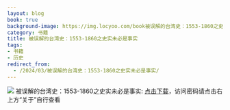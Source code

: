 ```yaml
---
layout: blog
book: true
background-image: https://img.locyoo.com/book被误解的台湾史：1553-1860之史实未必是事实.jpg
category: 书籍
title: 被误解的台湾史：1553-1860之史实未必是事实
tags:
- 书籍
- 历史
redirect_from:
  - /2024/03/被误解的台湾史：1553-1860之史实未必是事实/
---
```

![](https://img.locyoo.com/book被误解的台湾史：1553-1860之史实未必是事实.jpg)
被误解的台湾史：1553-1860之史实未必是事实: <a name = "ref1" href="https://url18.ctfile.com/f/50983618-1363198940-318da7?p=3619">点击下载</a>，访问密码请点击右上方“关于”自行查看